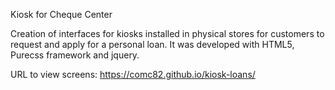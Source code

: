 Kiosk for Cheque Center

Creation of interfaces for kiosks installed in physical stores for customers to request and apply for a personal loan. It was developed with HTML5, Purecss framework and jquery.

URL to view screens: https://comc82.github.io/kiosk-loans/
